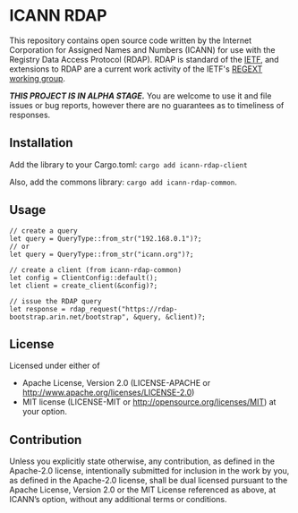 ICANN RDAP
==========

This repository contains open source code written by the Internet Corporation for Assigned Names and Numbers (ICANN)
for use with the Registry Data Access Protocol (RDAP). RDAP is standard of the [IETF](https://ietf.org/), and extensions
to RDAP are a current work activity of the IETF's [REGEXT working group](https://datatracker.ietf.org/wg/regext/documents/).

***THIS PROJECT IS IN ALPHA STAGE.*** You are welcome to use it and file issues or bug reports, however there are no
guarantees as to timeliness of responses.


Installation
------------

Add the library to your Cargo.toml: `cargo add icann-rdap-client`

Also, add the commons library: `cargo add icann-rdap-common`.

Usage
-----

```
// create a query
let query = QueryType::from_str("192.168.0.1")?;
// or
let query = QueryType::from_str("icann.org")?;

// create a client (from icann-rdap-common)
let config = ClientConfig::default();
let client = create_client(&config)?;

// issue the RDAP query
let response = rdap_request("https://rdap-bootstrap.arin.net/bootstrap", &query, &client)?;
```

License
-------

Licensed under either of
* Apache License, Version 2.0 (LICENSE-APACHE or http://www.apache.org/licenses/LICENSE-2.0)
* MIT license (LICENSE-MIT or http://opensource.org/licenses/MIT) at your option.

Contribution
------------

Unless you explicitly state otherwise, any contribution, as defined in the Apache-2.0 license, 
intentionally submitted for inclusion in the work by you, as defined in the Apache-2.0 license, 
shall be dual licensed pursuant to the Apache License, Version 2.0 or the MIT License referenced 
as above, at ICANN’s option, without any additional terms or conditions.
